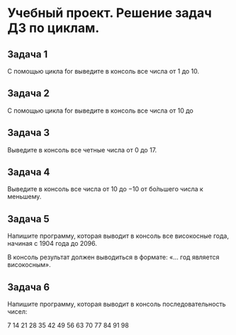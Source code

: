 # Учебный проект. Решение задач ДЗ по циклам.

## Задача 1
С помощью цикла for выведите в консоль все числа от 1 до 10.

## Задача 2
С помощью цикла for выведите в консоль все числа от 10 до 

## Задача 3
Выведите в консоль все четные числа от 0 до 17.

## Задача 4
Выведите в консоль все числа от 10 до −10 от бо́льшего числа к меньшему.

## Задача 5
Напишите программу, которая выводит в консоль все високосные года, начиная с 1904 года до 2096. 

В консоль результат должен выводиться в формате: «… год является високосным».


## Задача 6
Напишите программу, которая выводит в консоль последовательность чисел:

7 14 21 28 35 42 49 56 63 70 77 84 91 98
